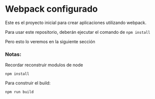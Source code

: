 # Webpack configurado

Este es el proyecto inicial para crear aplicaciones utilizando webpack.

Para usar este repositorio, deberán ejecutar el comando de ```npm install```

Pero esto lo veremos en la siguiente sección


### Notas:
Recordar reconstruir modulos de node
```
npm install
```

Para construir el build:
```
npm run build
```